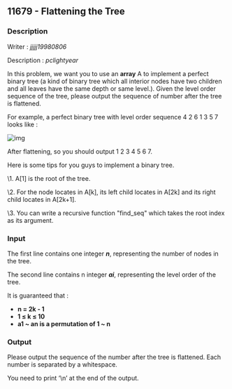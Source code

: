 ## 11679 - Flattening the Tree

### Description

Writer : *jjjjj19980806*

Description : *pclightyear*

In this problem, we want you to use an **array** A to implement a perfect binary tree (a kind of binary tree which all interior nodes have two children and all leaves have the same depth or same level.). Given the level order sequence of the tree, please output the sequence of number after the tree is flattened.

For example, a perfect binary tree with level order sequence 4 2 6 1 3 5 7 looks like : 

![img](https://acm.cs.nthu.edu.tw/media/uploads/2017/11/17/capture.PNG)

After flattening, so you should output 1 2 3 4 5 6 7.

 

Here is some tips for you guys to implement a binary tree.

\1. A[1] is the root of the tree.

\2. For the node locates in A[k], its left child locates in A[2k] and its right child locates in A[2k+1].

\3. You can write a recursive function "find_seq" which takes the root index as its argument.

### Input

The first line contains one integer ***n***, representing the number of nodes in the tree.

The second line contains n integer ***ai***, representing the level order of the tree.

It is guaranteed that :

- **n = 2k - 1**
- **1 ≤ k ≤ 10**
- **a1 ~ an is a permutation of 1 ~ n**

### Output

Please output the sequence of the number after the tree is flattened. Each number is separated by a whitespace.

You need to print ‘\n’ at the end of the output.